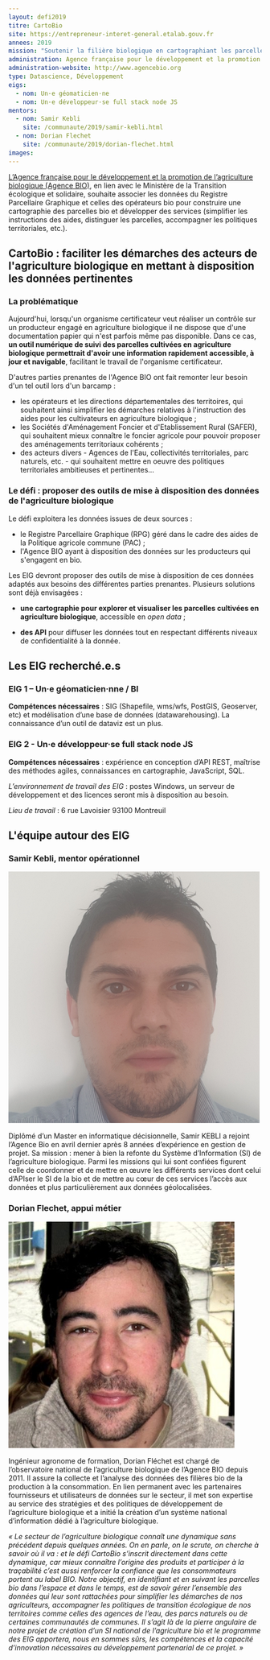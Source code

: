 ```yaml
---
layout: defi2019
titre: CartoBio
site: https://entrepreneur-interet-general.etalab.gouv.fr
annees: 2019
mission: "Soutenir la filière biologique en cartographiant les parcelles cultivées en agriculture biologique sur le territoire"
administration: Agence française pour le développement et la promotion de l’agriculture biologique  
administration-website: http://www.agencebio.org
type: Datascience, Développement
eigs:
  - nom: Un·e géomaticien·ne
  - nom: Un·e développeur·se full stack node JS
mentors: 
  - nom: Samir Kebli
    site: /communaute/2019/samir-kebli.html
  - nom: Dorian Flechet
    site: /communaute/2019/dorian-flechet.html
images: 
---
```


[L’Agence française pour le développement et la promotion de
l’agriculture biologique (Agence BIO)](http://www.agencebio.org/), en
lien avec le Ministère de la Transition écologique et solidaire,
souhaite associer les données du Registre Parcellaire Graphique et
celles des opérateurs bio pour construire une cartographie des
parcelles bio et développer des services (simplifier les instructions
des aides, distinguer les parcelles, accompagner les politiques
territoriales, etc.).

## CartoBio : faciliter les démarches des acteurs de l'agriculture biologique en mettant à disposition les données pertinentes

### La problématique

Aujourd'hui, lorsqu'un organisme certificateur veut réaliser un
contrôle sur un producteur engagé en agriculture biologique il ne
dispose que d'une documentation papier qui n'est parfois même pas
disponible. Dans ce cas, **un outil numérique de suivi des parcelles
cultivées en agriculture biologique permettrait d'avoir une
information rapidement accessible, à jour et navigable**, facilitant
le travail de l'organisme certificateur.


D'autres parties prenantes de l'Agence BIO ont fait remonter leur
besoin d'un tel outil lors d'un barcamp :

* les opérateurs et les directions départementales des territoires,
  qui souhaitent ainsi simplifier les démarches relatives à
  l'instruction des aides pour les cultivateurs en agriculture
  biologique ;
* les Sociétés d'Aménagement Foncier et d'Etablissement Rural (SAFER),
  qui souhaitent mieux connaître le foncier agricole pour pouvoir
  proposer des aménagements territoriaux cohérents ;
* des acteurs divers - Agences de l'Eau, collectivités territoriales,
  parc naturels, etc. - qui souhaitent mettre en oeuvre des politiques
  territoriales ambitieuses et pertinentes...

### Le défi : proposer des outils de mise à disposition des données de l'agriculture biologique

Le défi exploitera les données issues de deux sources :
* le Registre Parcellaire Graphique (RPG) géré dans le cadre des aides
  de la Politique agricole commune (PAC) ;
* l'Agence BIO ayant à disposition des données sur les producteurs qui
  s'engagent en bio.

Les EIG devront proposer des outils de mise à disposition de ces
données adaptés aux besoins des différentes parties
prenantes. Plusieurs solutions sont déjà envisagées :

* **une cartographie pour explorer et visualiser les parcelles
  cultivées en agriculture biologique**, accessible en _open data_ ;
  
* **des API** pour diffuser les données tout en respectant différents
  niveaux de confidentialité à la donnée.

## Les EIG recherché.e.s

### EIG 1 – Un·e géomaticien·nne / BI

**Compétences nécessaires** : SIG (Shapefile, wms/wfs, PostGIS,
Geoserver, etc) et modélisation d’une base de données
(datawarehousing).  La connaissance d’un outil de dataviz est un plus.

### EIG 2 - Un·e développeur·se full stack node JS

**Compétences nécessaires** : expérience en conception d’API REST,
maîtrise des méthodes agiles, connaissances en cartographie,
JavaScript, SQL.

_L’environnement de travail des EIG_ : postes Windows, un serveur de
développement et des licences seront mis à disposition au besoin.

_Lieu de travail_ : 6 rue Lavoisier 93100 Montreuil 

## L'équipe autour des EIG

### Samir Kebli, mentor opérationnel

![Samir Kebli](/img/communaute/samir-kebli.png)

Diplômé d’un Master en informatique décisionnelle, Samir KEBLI a
rejoint l’Agence Bio en avril dernier après 8 années d’expérience en
gestion de projet. Sa mission : mener à bien la refonte du Système
d’Information (SI) de l’agriculture biologique. Parmi les missions qui
lui sont confiées figurent celle de coordonner et de mettre en œuvre
les différents services dont celui d’APIser le SI de la bio et de
mettre au cœur de ces services l’accès aux données et plus
particulièrement aux données géolocalisées.

### Dorian Flechet, appui métier

![Dorian Flechet](/img/communaute/Photo-DorianFLECHET.png)

Ingénieur agronome de formation, Dorian Fléchet est chargé de
l’observatoire national de l’agriculture biologique de l’Agence BIO
depuis 2011. Il assure la collecte et l’analyse des données des
filières bio de la production à la consommation. En lien permanent
avec les partenaires fournisseurs et utilisateurs de données sur le
secteur, il met son expertise au service des stratégies et des
politiques de développement de l’agriculture biologique et a initié la
création d’un système national d’information dédié à l’agriculture
biologique.

_« Le secteur de l’agriculture biologique connaît une dynamique sans précédent depuis quelques années. On en parle, on le scrute, on cherche à savoir où il va : et le défi CartoBio s’inscrit directement dans cette dynamique, car mieux connaître l’origine des produits et participer à la traçabilité c’est aussi renforcer la confiance que les consommateurs portent au label BIO. Notre objectif, en identifiant et en suivant les parcelles bio dans l’espace et dans le temps, est de savoir gérer l’ensemble des données qui leur sont rattachées pour simplifier les démarches de nos agriculteurs, accompagner les politiques de transition écologique de nos territoires comme celles des agences de l’eau, des parcs naturels ou de certaines communautés de communes. Il s’agit là de la pierre angulaire de notre projet de création d’un SI national de l’agriculture bio et le programme des EIG apportera, nous en sommes sûrs, les compétences et la capacité d’innovation nécessaires au développement partenarial de ce projet. »_
